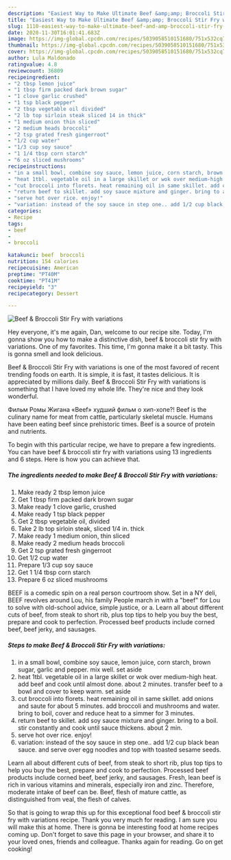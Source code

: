 ```yaml
---
description: "Easiest Way to Make Ultimate Beef &amp;amp; Broccoli Stir Fry with variations"
title: "Easiest Way to Make Ultimate Beef &amp;amp; Broccoli Stir Fry with variations"
slug: 1110-easiest-way-to-make-ultimate-beef-and-amp-broccoli-stir-fry-with-variations
date: 2020-11-30T16:01:41.683Z
image: https://img-global.cpcdn.com/recipes/5039058510151680/751x532cq70/beef-broccoli-stir-fry-with-variations-recipe-main-photo.jpg
thumbnail: https://img-global.cpcdn.com/recipes/5039058510151680/751x532cq70/beef-broccoli-stir-fry-with-variations-recipe-main-photo.jpg
cover: https://img-global.cpcdn.com/recipes/5039058510151680/751x532cq70/beef-broccoli-stir-fry-with-variations-recipe-main-photo.jpg
author: Lula Maldonado
ratingvalue: 4.8
reviewcount: 36809
recipeingredient:
- "2 tbsp lemon juice"
- "1 tbsp firm packed dark brown sugar"
- "1 clove garlic crushed"
- "1 tsp black pepper"
- "2 tbsp vegetable oil divided"
- "2 lb top sirloin steak sliced 14 in thick"
- "1 medium onion thin sliced"
- "2 medium heads broccoli"
- "2 tsp grated fresh gingerroot"
- "1/2 cup water"
- "1/3 cup soy sauce"
- "1 1/4 tbsp corn starch"
- "6 oz sliced mushrooms"
recipeinstructions:
- "in a small bowl, combine soy sauce, lemon juice, corn starch, brown sugar, garlic and pepper. mix well. set aside"
- "heat 1tbl. vegetable oil in a large skillet or wok over medium-high heat. add beef and cook until almost done. about 2 minutes. transfer beef to a bowl and cover to keep warm. set aside"
- "cut broccoli into florets. heat remaining oil in same skillet. add onions and saute for about 5 minutes. add broccoli and mushrooms and water. bring to boil, cover and reduce heat to a simmer for 3 minutes."
- "return beef to skillet. add soy sauce mixture and ginger. bring to a boil. stir constantly and cook until sauce thickens. about 2 min."
- "serve hot over rice. enjoy!"
- "variation: instead of the soy sauce in step one.. add 1/2 cup black bean sauce. and serve over egg noodles and top with toasted sesame seeds."
categories:
- Recipe
tags:
- beef
- 
- broccoli

katakunci: beef  broccoli 
nutrition: 154 calories
recipecuisine: American
preptime: "PT40M"
cooktime: "PT41M"
recipeyield: "3"
recipecategory: Dessert

---
```



![Beef &amp; Broccoli Stir Fry with variations](https://img-global.cpcdn.com/recipes/5039058510151680/751x532cq70/beef-broccoli-stir-fry-with-variations-recipe-main-photo.jpg)

Hey everyone, it's me again, Dan, welcome to our recipe site. Today, I'm gonna show you how to make a distinctive dish, beef &amp; broccoli stir fry with variations. One of my favorites. This time, I'm gonna make it a bit tasty. This is gonna smell and look delicious.

Beef &amp; Broccoli Stir Fry with variations is one of the most favored of recent trending foods on earth. It is simple, it is fast, it tastes delicious. It is appreciated by millions daily. Beef &amp; Broccoli Stir Fry with variations is something that I have loved my whole life. They're nice and they look wonderful.

Фильм Ромы Жигана «Beef» худший фильм о хип-хопе?! Beef is the culinary name for meat from cattle, particularly skeletal muscle. Humans have been eating beef since prehistoric times. Beef is a source of protein and nutrients.


To begin with this particular recipe, we have to prepare a few ingredients. You can have beef &amp; broccoli stir fry with variations using 13 ingredients and 6 steps. Here is how you can achieve that.

<!--inarticleads1-->

##### The ingredients needed to make Beef &amp; Broccoli Stir Fry with variations:

1. Make ready 2 tbsp lemon juice
1. Get 1 tbsp firm packed dark brown sugar
1. Make ready 1 clove garlic, crushed
1. Make ready 1 tsp black pepper
1. Get 2 tbsp vegetable oil, divided
1. Take 2 lb top sirloin steak, sliced 1/4 in. thick
1. Make ready 1 medium onion, thin sliced
1. Make ready 2 medium heads broccoli
1. Get 2 tsp grated fresh gingerroot
1. Get 1/2 cup water
1. Prepare 1/3 cup soy sauce
1. Get 1 1/4 tbsp corn starch
1. Prepare 6 oz sliced mushrooms


BEEF is a comedic spin on a real person courtroom show. Set in a NY deli, BEEF revolves around Lou, his family People march in with a &#34;beef&#34; for Lou to solve with old-school advice, simple justice, or a. Learn all about different cuts of beef, from steak to short rib, plus top tips to help you buy the best, prepare and cook to perfection. Processed beef products include corned beef, beef jerky, and sausages. 

<!--inarticleads2-->

##### Steps to make Beef &amp; Broccoli Stir Fry with variations:

1. in a small bowl, combine soy sauce, lemon juice, corn starch, brown sugar, garlic and pepper. mix well. set aside
1. heat 1tbl. vegetable oil in a large skillet or wok over medium-high heat. add beef and cook until almost done. about 2 minutes. transfer beef to a bowl and cover to keep warm. set aside
1. cut broccoli into florets. heat remaining oil in same skillet. add onions and saute for about 5 minutes. add broccoli and mushrooms and water. bring to boil, cover and reduce heat to a simmer for 3 minutes.
1. return beef to skillet. add soy sauce mixture and ginger. bring to a boil. stir constantly and cook until sauce thickens. about 2 min.
1. serve hot over rice. enjoy!
1. variation: instead of the soy sauce in step one.. add 1/2 cup black bean sauce. and serve over egg noodles and top with toasted sesame seeds.


Learn all about different cuts of beef, from steak to short rib, plus top tips to help you buy the best, prepare and cook to perfection. Processed beef products include corned beef, beef jerky, and sausages. Fresh, lean beef is rich in various vitamins and minerals, especially iron and zinc. Therefore, moderate intake of beef can be. Beef, flesh of mature cattle, as distinguished from veal, the flesh of calves. 

So that is going to wrap this up for this exceptional food beef &amp; broccoli stir fry with variations recipe. Thank you very much for reading. I am sure you will make this at home. There is gonna be interesting food at home recipes coming up. Don't forget to save this page in your browser, and share it to your loved ones, friends and colleague. Thanks again for reading. Go on get cooking!
